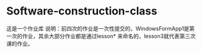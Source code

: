 # Software-construction-class
这是一个作业库
说明：前四次的作业是一次性提交的，WindowsFormApp1是第一次的作业，其余大部分作业都是通过lesson* 来命名的，lesson3就代表第三次课的作业。

